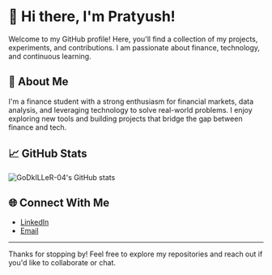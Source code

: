 # 👋 Hi there, I'm Pratyush!

Welcome to my GitHub profile! Here, you'll find a collection of my projects, experiments, and contributions. I am passionate about finance, technology, and continuous learning.

## 🚀 About Me

I'm a finance student with a strong enthusiasm for financial markets, data analysis, and leveraging technology to solve real-world problems. I enjoy exploring new tools and building projects that bridge the gap between finance and tech.

## 📈 GitHub Stats

![GoDkILLeR-04's GitHub stats](https://github-readme-stats.vercel.app/api?username=GoDkILLeR-04&show_icons=true&theme=dark)

## 🌐 Connect With Me

- [LinkedIn](www.linkedin.com/in/singh-pratyush4)
- [Email](pratyushsingh.live@gmail.com)

---

Thanks for stopping by! Feel free to explore my repositories and reach out if you'd like to collaborate or chat.

